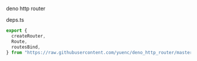 deno http router

deps.ts
```ts
export {
  createRouter,
  Route,
  routesBind,
} from "https://raw.githubusercontent.com/yuenc/deno_http_router/master/mod.ts";
```